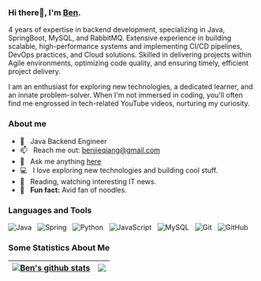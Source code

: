 ### Hi there👋, I'm [Ben](https://benjieqiang.github.io/).
4 years of expertise in backend development, specializing in Java, SpringBoot, MySQL, and RabbitMQ. Extensive experience in building scalable, high-performance systems and implementing CI/CD pipelines, DevOps practices, and Cloud solutions. Skilled in delivering projects within Agile environments, optimizing code quality, and ensuring timely, efficient project delivery.

I am an enthusiast for exploring new technologies, a dedicated learner, and an innate problem-solver. When I'm not immersed in coding, you'll often find me engrossed in tech-related YouTube videos, nurturing my curiosity.

### About me
- 💼 &nbsp; Java Backend Engineer
- 📫 &nbsp; Reach me out: benjieqiang@gmail.com
- 💬 &nbsp; Ask me anything [here](https://github.com/benjieqiang/benjieqiang/issues)
- 💻 &nbsp; I love exploring new technologies and building cool stuff.
- 📰 &nbsp; Reading, watching interesting IT news.
- 🍜 &nbsp; **Fun fact:** Avid fan of noodles.

### Languages and Tools
![Java](https://img.shields.io/badge/-Java-black?logo=java&style=social)&nbsp;&nbsp;
![Spring](https://img.shields.io/badge/-Spring%20Framework-black?logo=spring&style=social)&nbsp;&nbsp;
![Python](https://img.shields.io/badge/-Python-black?logo=Python&style=social)&nbsp;&nbsp;
![JavaScript](https://img.shields.io/badge/-JavaScript-black?logo=javascript&style=social)&nbsp;&nbsp;
![MySQL](https://img.shields.io/badge/-MySQL-black?logo=mysql&style=social)&nbsp;&nbsp;
![Git](https://img.shields.io/badge/-Git-black?logo=git&style=social)&nbsp;&nbsp;
![GitHub](https://img.shields.io/badge/-GitHub-black?logo=github&style=social)&nbsp;&nbsp;

### Some Statistics About Me
| <a href="https://github.com/benjieqiang/github-readme-stats"><img align="center" src="https://github-readme-stats.vercel.app/api?username=benjieqiang&show_icons=true&include_all_commits=true&theme=buefy&hide_border=true" alt="Ben's github stats" /></a> | <a href="https://github.com/benjieqiang/github-readme-stats"><img align="center" src="https://github-readme-stats.vercel.app/api/top-langs/?username=benjieqiang&layout=compact&theme=buefy&hide_border=true" /></a> |
| ------------- | ------------- |
